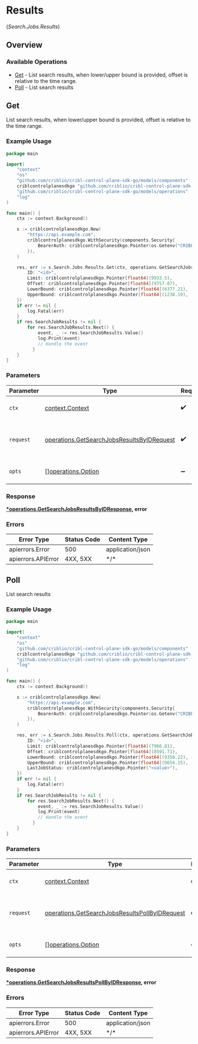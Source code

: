 # Results
(*Search.Jobs.Results*)

## Overview

### Available Operations

* [Get](#get) - List search results, when lower/upper bound is provided, offset is relative to the time range.
* [Poll](#poll) - List search results

## Get

List search results, when lower/upper bound is provided, offset is relative to the time range.

### Example Usage

<!-- UsageSnippet language="go" operationID="getSearchJobsResultsById" method="get" path="/search/jobs/{id}/results" -->
```go
package main

import(
	"context"
	"os"
	"github.com/criblio/cribl-control-plane-sdk-go/models/components"
	criblcontrolplanesdkgo "github.com/criblio/cribl-control-plane-sdk-go"
	"github.com/criblio/cribl-control-plane-sdk-go/models/operations"
	"log"
)

func main() {
    ctx := context.Background()

    s := criblcontrolplanesdkgo.New(
        "https://api.example.com",
        criblcontrolplanesdkgo.WithSecurity(components.Security{
            BearerAuth: criblcontrolplanesdkgo.Pointer(os.Getenv("CRIBLCONTROLPLANE_BEARER_AUTH")),
        }),
    )

    res, err := s.Search.Jobs.Results.Get(ctx, operations.GetSearchJobsResultsByIDRequest{
        ID: "<id>",
        Limit: criblcontrolplanesdkgo.Pointer[float64](9933.5),
        Offset: criblcontrolplanesdkgo.Pointer[float64](9757.07),
        LowerBound: criblcontrolplanesdkgo.Pointer[float64](6377.21),
        UpperBound: criblcontrolplanesdkgo.Pointer[float64](1238.19),
    })
    if err != nil {
        log.Fatal(err)
    }
    if res.SearchJobResults != nil {
        for res.SearchJobResults.Next() {
            event, _ := res.SearchJobResults.Value()
            log.Print(event)
            // Handle the event
	      }
    }
}
```

### Parameters

| Parameter                                                                                                | Type                                                                                                     | Required                                                                                                 | Description                                                                                              |
| -------------------------------------------------------------------------------------------------------- | -------------------------------------------------------------------------------------------------------- | -------------------------------------------------------------------------------------------------------- | -------------------------------------------------------------------------------------------------------- |
| `ctx`                                                                                                    | [context.Context](https://pkg.go.dev/context#Context)                                                    | :heavy_check_mark:                                                                                       | The context to use for the request.                                                                      |
| `request`                                                                                                | [operations.GetSearchJobsResultsByIDRequest](../../models/operations/getsearchjobsresultsbyidrequest.md) | :heavy_check_mark:                                                                                       | The request object to use for the request.                                                               |
| `opts`                                                                                                   | [][operations.Option](../../models/operations/option.md)                                                 | :heavy_minus_sign:                                                                                       | The options for this request.                                                                            |

### Response

**[*operations.GetSearchJobsResultsByIDResponse](../../models/operations/getsearchjobsresultsbyidresponse.md), error**

### Errors

| Error Type         | Status Code        | Content Type       |
| ------------------ | ------------------ | ------------------ |
| apierrors.Error    | 500                | application/json   |
| apierrors.APIError | 4XX, 5XX           | \*/\*              |

## Poll

List search results

### Example Usage

<!-- UsageSnippet language="go" operationID="getSearchJobsResultsPollById" method="get" path="/search/jobs/{id}/results-poll" -->
```go
package main

import(
	"context"
	"os"
	"github.com/criblio/cribl-control-plane-sdk-go/models/components"
	criblcontrolplanesdkgo "github.com/criblio/cribl-control-plane-sdk-go"
	"github.com/criblio/cribl-control-plane-sdk-go/models/operations"
	"log"
)

func main() {
    ctx := context.Background()

    s := criblcontrolplanesdkgo.New(
        "https://api.example.com",
        criblcontrolplanesdkgo.WithSecurity(components.Security{
            BearerAuth: criblcontrolplanesdkgo.Pointer(os.Getenv("CRIBLCONTROLPLANE_BEARER_AUTH")),
        }),
    )

    res, err := s.Search.Jobs.Results.Poll(ctx, operations.GetSearchJobsResultsPollByIDRequest{
        ID: "<id>",
        Limit: criblcontrolplanesdkgo.Pointer[float64](7966.81),
        Offset: criblcontrolplanesdkgo.Pointer[float64](8591.71),
        LowerBound: criblcontrolplanesdkgo.Pointer[float64](9350.22),
        UpperBound: criblcontrolplanesdkgo.Pointer[float64](9654.15),
        LastJobStatus: criblcontrolplanesdkgo.Pointer("<value>"),
    })
    if err != nil {
        log.Fatal(err)
    }
    if res.SearchJobResults != nil {
        for res.SearchJobResults.Next() {
            event, _ := res.SearchJobResults.Value()
            log.Print(event)
            // Handle the event
	      }
    }
}
```

### Parameters

| Parameter                                                                                                        | Type                                                                                                             | Required                                                                                                         | Description                                                                                                      |
| ---------------------------------------------------------------------------------------------------------------- | ---------------------------------------------------------------------------------------------------------------- | ---------------------------------------------------------------------------------------------------------------- | ---------------------------------------------------------------------------------------------------------------- |
| `ctx`                                                                                                            | [context.Context](https://pkg.go.dev/context#Context)                                                            | :heavy_check_mark:                                                                                               | The context to use for the request.                                                                              |
| `request`                                                                                                        | [operations.GetSearchJobsResultsPollByIDRequest](../../models/operations/getsearchjobsresultspollbyidrequest.md) | :heavy_check_mark:                                                                                               | The request object to use for the request.                                                                       |
| `opts`                                                                                                           | [][operations.Option](../../models/operations/option.md)                                                         | :heavy_minus_sign:                                                                                               | The options for this request.                                                                                    |

### Response

**[*operations.GetSearchJobsResultsPollByIDResponse](../../models/operations/getsearchjobsresultspollbyidresponse.md), error**

### Errors

| Error Type         | Status Code        | Content Type       |
| ------------------ | ------------------ | ------------------ |
| apierrors.Error    | 500                | application/json   |
| apierrors.APIError | 4XX, 5XX           | \*/\*              |